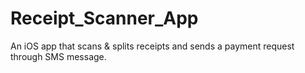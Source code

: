 # Receipt_Scanner_App
An iOS app that scans &amp; splits receipts and sends a payment request through SMS message.
